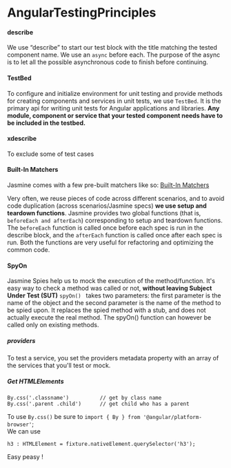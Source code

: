 # AngularTestingPrinciples

#### describe 
We use “describe” to start our test block with the title matching the tested component name.
We use an `async` before each. The purpose of the async is to let all the possible asynchronous code to finish before continuing.

#### TestBed 
To configure and initialize environment for unit testing and provide methods for creating components and services in unit tests, we use ``TestBed``. It is the primary api for writing unit tests for Angular applications and libraries.
**Any module, component or service that your tested component needs have to be included in the testbed.**


#### xdescribe 
To exclude some of test cases 


#### Built-In Matchers
Jasmine comes with a few pre-built matchers like so: [Built-In Matchers](https://codecraft.tv/courses/angular/unit-testing/jasmine-and-karma/#_built_in_matchers)


Very often, we reuse pieces of code across different scenarios, and to avoid code duplication (across scenarios/Jasmine specs) **we use setup and teardown functions**. Jasmine provides two global functions (that is,`` beforeEach and afterEach``) corresponding to setup and teardown functions.
The ``beforeEach`` function is called once before each spec is run in the describe block, and the ``afterEach`` function is called once after each spec is run. Both the functions are very useful for refactoring and optimizing the common code.

#### SpyOn 
Jasmine Spies help us to mock the execution of the method/function. It's easy way to check a method was called or not, **without leaving Subject Under Test (SUT)**
``spyOn() `` takes two parameters: the first parameter is the name of the object and the second parameter is the name of the method to be spied upon. It replaces the spied method with a stub, and does not actually execute the real method. The spyOn() function can however be called only on existing methods.
##### providers 
To test a service, you set the providers metadata property with an array of the services that you'll test or mock.
##### Get HTMLElements  
```
By.css('.classname')          // get by class name
By.css('.parent .child')      // get child who has a parent
```
To use ``By.css()`` be sure to ``import { By } from '@angular/platform-browser'``; <br/>
We can use 
````
h3 : HTMLElement = fixture.nativeElement.querySelector('h3');
````
Easy peasy !